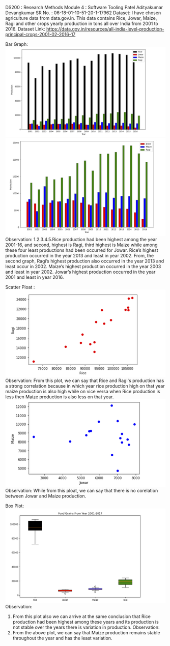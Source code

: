 DS200 : Research Methods
Module 4 : Software Tooling
Patel Adityakumar Devangkumar
SR No. : 06-18-01-10-51-20-1-17962
Dataset:
I have chosen agriculture data from data.gov.in. This data contains Rice, Jowar,
Maize, Ragi and other crops yearly production in tons all over India from 2001
to 2016.
Dataset Link: https://data.gov.in/resources/all-india-level-production-principal-crops-2001-02-2016-17

Bar Graph:
![alt text](https://github.com/adityapatel19/DS200-Research-Method/blob/main/Images/Ploat_1.png)
![alt text](https://github.com/adityapatel19/DS200-Research-Method/blob/main/Images/Ploat_2.png)
Observation:
1.2.3.4.5.Rice production had been highest among the year 2001-16, and second, highest is
Ragi, third highest is Maize while among these four least productions had been
occurred for Jowar.
Rice’s highest production occurred in the year 2013 and least in year 2002.
From, the second graph, Ragi’s highest production also occurred in the year 2013
and least occur in 2002.
Maize’s highest production occurred in the year 2003 and least in year 2002.
Jowar’s highest production occurred in the year 2001 and least in year 2016.

Scatter Ploat :
![alt text](https://github.com/adityapatel19/DS200-Research-Method/blob/main/Images/Scatter-1.png)
Observation:
From this plot, we can say that Rice and Ragi's production has a strong correlation because
in which year rice production high on that year maize production is also high while on vice
versa when Rice production is less then Maize production is also less on that year.
![alt text](https://github.com/adityapatel19/DS200-Research-Method/blob/main/Images/Scatter-2.png)
Observation:
While from this ploat, we can say that there is no corelation between Jowar and Maize
production.

Box Plot:
![alt text](https://github.com/adityapatel19/DS200-Research-Method/blob/main/Images/Box.png)
Observation:
1. From this plot also we can arrive at the same conclusion that Rice production had
been highest among these years and its production is not stable over the years there
is variation in production.
Observation:
1. From the above plot, we can say that Maize production remains stable throughout
the year and has the least variation.

